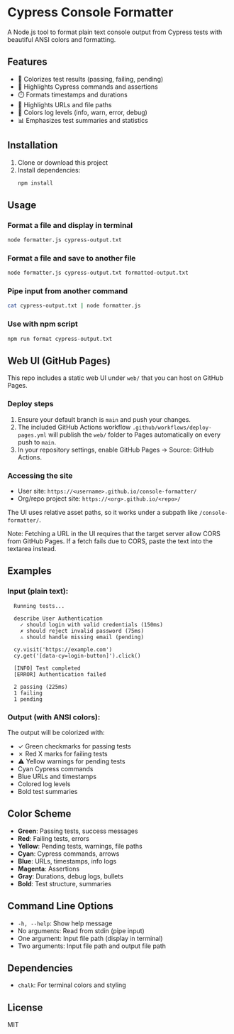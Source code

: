 # Cypress Console Formatter

A Node.js tool to format plain text console output from Cypress tests with beautiful ANSI colors and formatting.

## Features

- 🎨 Colorizes test results (passing, failing, pending)
- 🔧 Highlights Cypress commands and assertions
- ⏱️ Formats timestamps and durations
- 🔗 Highlights URLs and file paths
- 📝 Colors log levels (info, warn, error, debug)
- 📊 Emphasizes test summaries and statistics

## Installation

1. Clone or download this project
2. Install dependencies:
   ```bash
   npm install
   ```

## Usage

### Format a file and display in terminal
```bash
node formatter.js cypress-output.txt
```

### Format a file and save to another file
```bash
node formatter.js cypress-output.txt formatted-output.txt
```

### Pipe input from another command
```bash
cat cypress-output.txt | node formatter.js
```

### Use with npm script
```bash
npm run format cypress-output.txt
```

## Web UI (GitHub Pages)

This repo includes a static web UI under `web/` that you can host on GitHub Pages.

### Deploy steps
1. Ensure your default branch is `main` and push your changes.
2. The included GitHub Actions workflow `.github/workflows/deploy-pages.yml` will publish the `web/` folder to Pages automatically on every push to `main`.
3. In your repository settings, enable GitHub Pages → Source: GitHub Actions.

### Accessing the site
- User site: `https://<username>.github.io/console-formatter/`
- Org/repo project site: `https://<org>.github.io/<repo>/`

The UI uses relative asset paths, so it works under a subpath like `/console-formatter/`.

Note: Fetching a URL in the UI requires that the target server allow CORS from GitHub Pages. If a fetch fails due to CORS, paste the text into the textarea instead.

## Examples

### Input (plain text):
```
  Running tests...

  describe User Authentication
    ✓ should login with valid credentials (150ms)
    ✗ should reject invalid password (75ms)
    ⚠ should handle missing email (pending)

  cy.visit('https://example.com')
  cy.get('[data-cy=login-button]').click()

  [INFO] Test completed
  [ERROR] Authentication failed

  2 passing (225ms)
  1 failing
  1 pending
```

### Output (with ANSI colors):
The output will be colorized with:
- ✓ Green checkmarks for passing tests
- ✗ Red X marks for failing tests
- ⚠ Yellow warnings for pending tests
- Cyan Cypress commands
- Blue URLs and timestamps
- Colored log levels
- Bold test summaries

## Color Scheme

- **Green**: Passing tests, success messages
- **Red**: Failing tests, errors
- **Yellow**: Pending tests, warnings, file paths
- **Cyan**: Cypress commands, arrows
- **Blue**: URLs, timestamps, info logs
- **Magenta**: Assertions
- **Gray**: Durations, debug logs, bullets
- **Bold**: Test structure, summaries

## Command Line Options

- `-h, --help`: Show help message
- No arguments: Read from stdin (pipe input)
- One argument: Input file path (display in terminal)
- Two arguments: Input file path and output file path

## Dependencies

- `chalk`: For terminal colors and styling

## License

MIT
